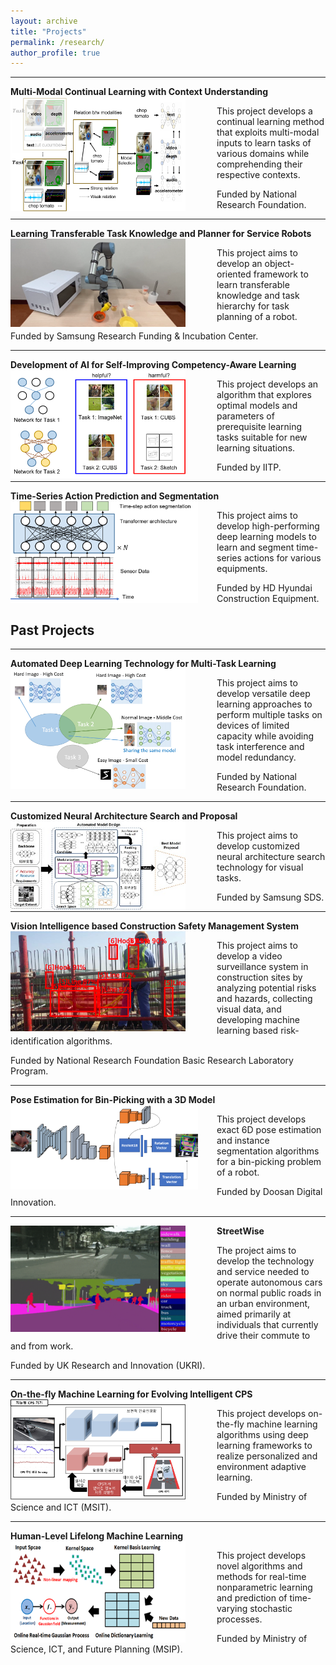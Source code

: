 ```yaml
---
layout: archive
title: "Projects"
permalink: /research/
author_profile: true
---
```


-----
**Multi-Modal Continual Learning with Context Understanding**
<img src='/images/multi-modal continual learning5.png' width="280" align="left" style="margin-right:50px">

   This project develops a continual learning method that exploits multi-modal inputs 
   to learn tasks of various domains while comprehending their respective contexts.      
   
   Funded by National Research Foundation.  <br>   

 
-----
**Learning Transferable Task Knowledge and Planner for Service Robots**
<img src='/images/samsung_robot_exp2.png' width="280" align="left" style="margin-right:50px">

   This project aims to develop an object-oriented framework 
   to learn transferable knowledge and task hierarchy for task planning of a robot.    
   
   Funded by Samsung Research Funding & Incubation Center.  <br>   


-----
**Development of AI for Self-Improving Competency-Aware Learning** 
<img src='/images/h2.png' width="280" align="left" style="margin-right:50px">       
       
   This project develops an algorithm that explores optimal models 
   and parameters of prerequisite learning tasks suitable for new learning situations.  
   
   Funded by IITP. <br>
   
   
-----
**Time-Series Action Prediction and Segmentation** 
<img src='/images/hyundai_heavy_equipment.png' width="300" align="left" style="margin-right:30px">        
        
   This project aims to develop high-performing deep learning models
   to learn and segment time-series actions for various equipments. 
   
   Funded by HD Hyundai Construction Equipment. <br>
      

## Past Projects

-----
**Automated Deep Learning Technology for Multi-Task Learning** 
<img src='/images/ADM.png' width="280" align="left" style="margin-right:50px">        
        
   This project aims to develop versatile deep learning approaches 
   to perform multiple tasks on devices of limited capacity 
   while avoiding task interference and model redundancy. 
   
   Funded by National Research Foundation. <br>


-----
**Customized Neural Architecture Search and Proposal**
<img src='/images/nas_small.jpg' width="280" align="left" style="margin-right:50px">       
       
   This project aims to develop customized neural architecture search technology 
   for visual tasks. 
   
   Funded by Samsung SDS. <br>     

   
-----
**Vision Intelligence based Construction Safety Management System** 
<img src='/images/brl.PNG' width="280" align="left" style="margin-right:50px">        
        
   This project aims to develop a video surveillance system 
   in construction sites by analyzing potential risks and hazards, collecting visual data, 
   and developing machine learning based risk-identification algorithms.
   
   Funded by National Research Foundation Basic Research Laboratory Program. <br>
   
-----
**Pose Estimation for Bin-Picking with a 3D Model**
<img src='/images/pose.png' width="300" align="left" style="margin-right:30px"> 

   This project develops exact 6D pose estimation and 
   instance segmentation algorithms for a bin-picking problem of a robot.   
   
   Funded by Doosan Digital Innovation. <br>

-----
**StreetWise**
<img src='/images/streetwise5.png' width="280" align="left" style="margin-right:50px">    
   
   The project aims to develop the technology and service needed to operate
   autonomous cars on normal public roads in an urban environment, aimed primarily
   at individuals that currently drive their commute to and from work.  
   
   Funded by UK Research and Innovation (UKRI). <br>
     
-----
**On-the-fly Machine Learning for Evolving Intelligent CPS**
<img src='/images/otfml.png' width="280" align="left" style="margin-right:50px">       
   
   This project develops on-the-fly machine learning algorithms using deep learning
   frameworks to realize personalized and environment adaptive learning.  
   
   Funded by Ministry of Science and ICT (MSIT). <br>   
  
-----  
**Human-Level Lifelong Machine Learning** 
<img src='/images/ml2.png' width="280" align="left" style="margin-right:50px">      
   
   This project develops novel algorithms and methods for real-time nonparametric
   learning and prediction of time-varying stochastic processes.  
   
   Funded by Ministry of Science, ICT, and Future Planning (MSIP).  <br>   
   
